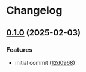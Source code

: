 # Changelog

## [0.1.0](https://github.com/Animalmix55/corycherven.com/compare/web-home-spa-v0.0.1...web-home-spa-v0.1.0) (2025-02-03)


### Features

* initial commit ([12d0968](https://github.com/Animalmix55/corycherven.com/commit/12d09688f7e44c286d460ed506e81381c38994c6))
